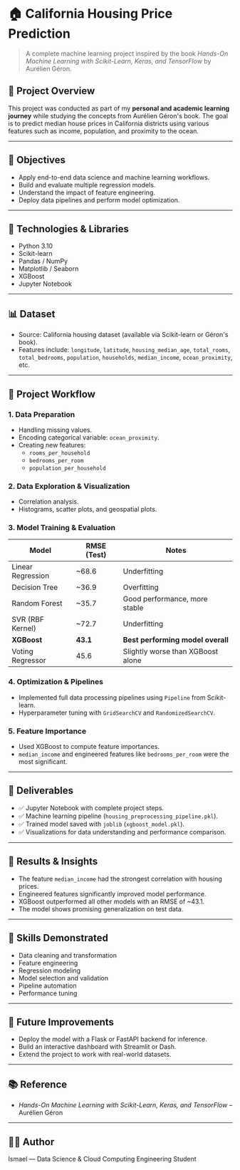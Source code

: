 # 🏠 California Housing Price Prediction

> A complete machine learning project inspired by the book *Hands-On Machine Learning with Scikit-Learn, Keras, and TensorFlow* by Aurélien Géron.

## 📘 Project Overview

This project was conducted as part of my **personal and academic learning journey** while studying the concepts from Aurélien Géron's book. The goal is to predict median house prices in California districts using various features such as income, population, and proximity to the ocean.

---

## 🎯 Objectives

- Apply end-to-end data science and machine learning workflows.
- Build and evaluate multiple regression models.
- Understand the impact of feature engineering.
- Deploy data pipelines and perform model optimization.

---

## 🧰 Technologies & Libraries

- Python 3.10
- Scikit-learn
- Pandas / NumPy
- Matplotlib / Seaborn
- XGBoost
- Jupyter Notebook

---

## 📊 Dataset

- Source: California housing dataset (available via Scikit-learn or Géron's book).
- Features include: `longitude`, `latitude`, `housing_median_age`, `total_rooms`, `total_bedrooms`, `population`, `households`, `median_income`, `ocean_proximity`, etc.

---

## 📌 Project Workflow

### 1. Data Preparation
- Handling missing values.
- Encoding categorical variable: `ocean_proximity`.
- Creating new features:
  - `rooms_per_household`
  - `bedrooms_per_room`
  - `population_per_household`

### 2. Data Exploration & Visualization
- Correlation analysis.
- Histograms, scatter plots, and geospatial plots.

### 3. Model Training & Evaluation

| Model                 | RMSE (Test) | Notes                              |
|----------------------|-------------|-------------------------------------|
| Linear Regression     | ~68.6       | Underfitting                        |
| Decision Tree         | ~36.9       | Overfitting                         |
| Random Forest         | ~35.7       | Good performance, more stable       |
| SVR (RBF Kernel)      | ~72.7       | Underfitting                        |
| **XGBoost**           | **43.1**    | **Best performing model overall**   |
| Voting Regressor      | 45.6        | Slightly worse than XGBoost alone   |

### 4. Optimization & Pipelines
- Implemented full data processing pipelines using `Pipeline` from Scikit-learn.
- Hyperparameter tuning with `GridSearchCV` and `RandomizedSearchCV`.

### 5. Feature Importance
- Used XGBoost to compute feature importances.
- `median_income` and engineered features like `bedrooms_per_room` were the most significant.

---

## 🧾 Deliverables

- ✅ Jupyter Notebook with complete project steps.
- ✅ Machine learning pipeline (`housing_preprocessing_pipeline.pkl`).
- ✅ Trained model saved with `joblib` (`xgboost_model.pkl`).
- ✅ Visualizations for data understanding and performance comparison.

---

## 🚀 Results & Insights

- The feature `median_income` had the strongest correlation with housing prices.
- Engineered features significantly improved model performance.
- XGBoost outperformed all other models with an RMSE of ~43.1.
- The model shows promising generalization on test data.

---

## 🧠 Skills Demonstrated

- Data cleaning and transformation
- Feature engineering
- Regression modeling
- Model selection and validation
- Pipeline automation
- Performance tuning

---

## 🔮 Future Improvements

- Deploy the model with a Flask or FastAPI backend for inference.
- Build an interactive dashboard with Streamlit or Dash.
- Extend the project to work with real-world datasets.

---

## 📚 Reference

- *Hands-On Machine Learning with Scikit-Learn, Keras, and TensorFlow* – Aurélien Géron

---

## 👨‍💻 Author

Ismael — Data Science & Cloud Computing Engineering Student  

